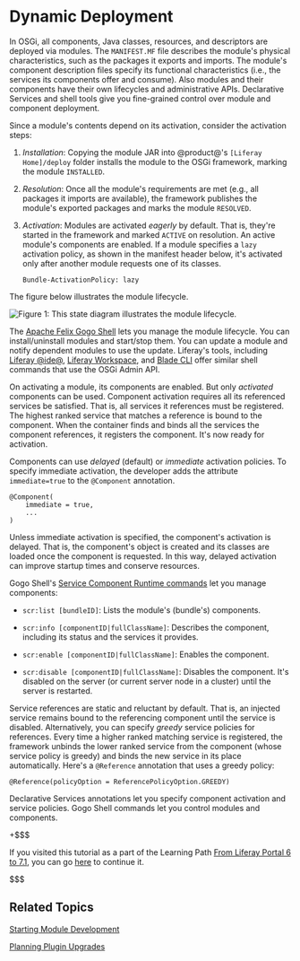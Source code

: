 # Dynamic Deployment [](id=dynamic-deployment)

In OSGi, all components, Java classes, resources, and descriptors are deployed
via modules. The `MANIFEST.MF` file describes the module's physical
characteristics, such as the packages it exports and imports. The module's
component description files specify its functional characteristics (i.e., the
services its components offer and consume). Also modules and their components
have their own lifecycles and administrative APIs. Declarative Services and
shell tools give you fine-grained control over module and component deployment.

Since a module's contents depend on its activation, consider the activation
steps: 

1.  *Installation*: Copying the module JAR into @product@'s
    `[Liferay Home]/deploy` folder installs the module to the OSGi framework,
    marking the module `INSTALLED`.

2.  *Resolution*: Once all the module's requirements are met (e.g., all packages
    it imports are available), the framework publishes the module's exported
    packages and marks the module `RESOLVED`.

3.  *Activation*: Modules are activated *eagerly* by default. That is, they're
    started in the framework and marked `ACTIVE` on resolution. An active
    module's components are enabled. If a module specifies a `lazy` activation
    policy, as shown in the manifest header below, it's activated only after
    another module requests one of its classes.

        Bundle-ActivationPolicy: lazy

The figure below illustrates the module lifecycle.

![Figure 1: This state diagram illustrates the module lifecycle.](../../images/module-state-diagram.png) 

The [Apache Felix Gogo Shell](/develop/reference/-/knowledge_base/7-1/using-the-felix-gogo-shell)
lets you manage the module lifecycle. You can install/uninstall modules
and start/stop them. You can update a module and notify dependent modules
to use the update. Liferay's tools, including [Liferay @ide@](/develop/tutorials/-/knowledge_base/7-1/liferay-ide),
[Liferay Workspace](/develop/tutorials/-/knowledge_base/7-1/liferay-workspace),
and [Blade CLI](/develop/tutorials/-/knowledge_base/7-1/blade-cli)
offer similar shell commands that use the OSGi Admin API. 

On activating a module, its components are enabled. But only *activated*
components can be used. Component activation requires all its referenced
services be satisfied. That is, all services it references must be registered.
The highest ranked service that matches a reference is bound to the component.
When the container finds and binds all the services the component references, it
registers the component. It's now ready for activation. 

Components can use *delayed* (default) or *immediate* activation policies. To
specify immediate activation, the developer adds the attribute `immediate=true`
to the `@Component` annotation. 

    @Component(
        immediate = true,
        ...
    )

Unless immediate activation is specified, the component's activation is delayed.
That is, the component's object is created and its classes are loaded once the
component is requested. In this way, delayed activation can improve startup
times and conserve resources. 

Gogo Shell's [Service Component Runtime commands](http://felix.apache.org/documentation/subprojects/apache-felix-service-component-runtime.html#shell-command)
let you manage components:

-   `scr:list [bundleID]`: Lists the module's (bundle's) components.

-   `scr:info [componentID|fullClassName]`: Describes the component, including
    its status and the services it provides.

-   `scr:enable [componentID|fullClassName]`: Enables the component.

-   `scr:disable [componentID|fullClassName]`: Disables the component. It's
    disabled on the server (or current server node in a cluster) until
    the server is restarted.

Service references are static and reluctant by default. That is, an injected
service remains bound to the referencing component until the service is
disabled. Alternatively, you can specify *greedy* service policies for
references. Every time a higher ranked matching service is registered, the
framework unbinds the lower ranked service from the component (whose service
policy is greedy) and binds the new service in its place automatically. Here's a
`@Reference` annotation that uses a greedy policy:

    @Reference(policyOption = ReferencePolicyOption.GREEDY)

Declarative Services annotations let you specify component activation and
service policies. Gogo Shell commands let you control modules and components.

+$$$

If you visited this tutorial as a part of the Learning Path
[From Liferay Portal 6 to 7.1](/develop/tutorials/-/knowledge_base/7-1/from-liferay-6-to-liferay-7),
you can go [here](/develop/tutorials/-/knowledge_base/7-1/more-ways-osgi-improves-development-on-liferay)
to continue it. 

$$$

## Related Topics [](id=related-topics)

[Starting Module Development](/develop/tutorials/-/knowledge_base/7-1/starting-module-development)

[Planning Plugin Upgrades](migrating-existing-code-to-liferay-7/migrating-existing-code-to-liferay-7)
